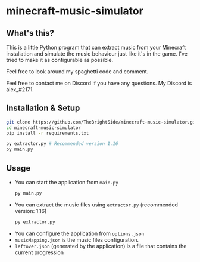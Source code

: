 # minecraft-music-simulator

## What's this?

This is a little Python program that can extract music from your Minecraft installation and simulate the music behaviour just like it's in the game. I've tried to make it as configurable as possible.

Feel free to look around my spaghetti code and comment.

Feel free to contact me on Discord if you have any questions. My Discord is alex_#2171.

## Installation & Setup

```sh
git clone https://github.com/TheBrightSide/minecraft-music-simulator.git
cd minecraft-music-simulator
pip install -r requirements.txt
```
```sh
py extractor.py # Recommended version 1.16
py main.py
```

## Usage

- You can start the application from `main.py`
  ```sh
  py main.py
  ```
- You can extract the music files using `extractor.py` (recommended version: 1.16)
  ```sh
  py extractor.py
  ```
- You can configure the application from `options.json`
- `musicMapping.json` is the music files configuration.
- `leftover.json` (generated by the application) is a file that contains the current progression
